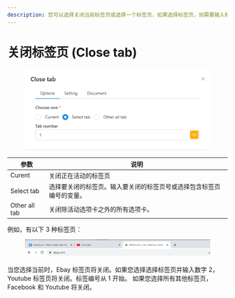 ```yaml
---
description: 您可以选择关闭当前标签页或选择一个标签页，如果选择标签页，则需要输入标签页编号。
---
```


# 关闭标签页 (Close tab)

<figure><img src="../../.gitbook/assets/image (3) (1) (1) (1).png" alt=""><figcaption></figcaption></figure>

| 参数            | 说明                                 |
| ------------- | ---------------------------------- |
| Curent        | 关闭正在活动的标签页                         |
| Select tab    | 选择要关闭的标签页。输入要关闭的标签页号或选择包含标签页编号的变量。 |
| Other all tab | 关闭除活动选项卡之外的所有选项卡。                  |

例如，有以下 3 种标签页：

<figure><img src="../../.gitbook/assets/image (4) (1) (1) (1).png" alt=""><figcaption></figcaption></figure>

当您选择当前时，Ebay 标签页将关闭。如果您选择选择标签页并输入数字 2，Youtube 标签页将关闭。标签编号从 1 开始。 如果您选择所有其他标签页，Facebook 和 Youtube 将关闭。
